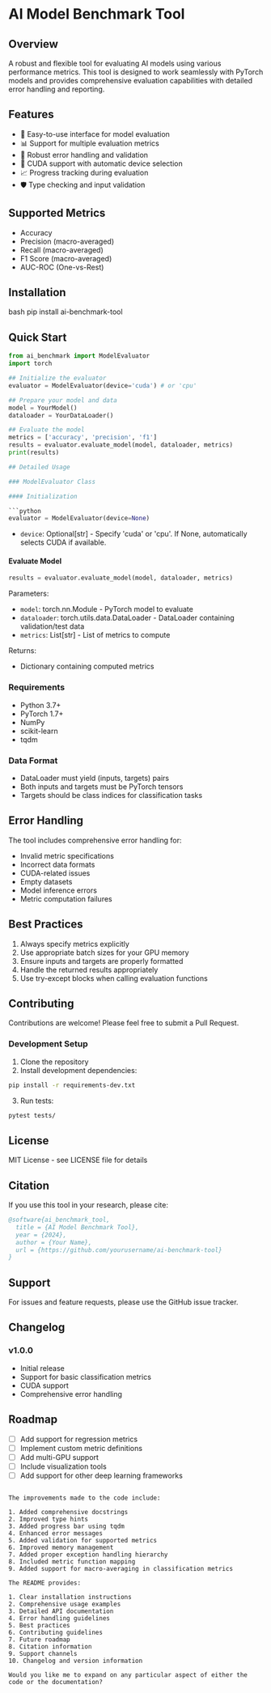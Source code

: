 # AI Model Benchmark Tool

## Overview
A robust and flexible tool for evaluating AI models using various performance metrics. This tool is designed to work seamlessly with PyTorch models and provides comprehensive evaluation capabilities with detailed error handling and reporting.

## Features
- 🚀 Easy-to-use interface for model evaluation
- 📊 Support for multiple evaluation metrics
- 💪 Robust error handling and validation
- 🔄 CUDA support with automatic device selection
- 📈 Progress tracking during evaluation
- 🛡️ Type checking and input validation

## Supported Metrics
- Accuracy
- Precision (macro-averaged)
- Recall (macro-averaged)
- F1 Score (macro-averaged)
- AUC-ROC (One-vs-Rest)

## Installation
bash
pip install ai-benchmark-tool

## Quick Start

```python
from ai_benchmark import ModelEvaluator
import torch

## Initialize the evaluator
evaluator = ModelEvaluator(device='cuda') # or 'cpu'

## Prepare your model and data
model = YourModel()
dataloader = YourDataLoader()

## Evaluate the model
metrics = ['accuracy', 'precision', 'f1']
results = evaluator.evaluate_model(model, dataloader, metrics)
print(results)

## Detailed Usage

### ModelEvaluator Class

#### Initialization

```python
evaluator = ModelEvaluator(device=None)
```
- `device`: Optional[str] - Specify 'cuda' or 'cpu'. If None, automatically selects CUDA if available.

#### Evaluate Model
```python
results = evaluator.evaluate_model(model, dataloader, metrics)
```
Parameters:
- `model`: torch.nn.Module - PyTorch model to evaluate
- `dataloader`: torch.utils.data.DataLoader - DataLoader containing validation/test data
- `metrics`: List[str] - List of metrics to compute

Returns:
- Dictionary containing computed metrics

### Requirements
- Python 3.7+
- PyTorch 1.7+
- NumPy
- scikit-learn
- tqdm

### Data Format
- DataLoader must yield (inputs, targets) pairs
- Both inputs and targets must be PyTorch tensors
- Targets should be class indices for classification tasks

## Error Handling
The tool includes comprehensive error handling for:
- Invalid metric specifications
- Incorrect data formats
- CUDA-related issues
- Empty datasets
- Model inference errors
- Metric computation failures

## Best Practices
1. Always specify metrics explicitly
2. Use appropriate batch sizes for your GPU memory
3. Ensure inputs and targets are properly formatted
4. Handle the returned results appropriately
5. Use try-except blocks when calling evaluation functions

## Contributing
Contributions are welcome! Please feel free to submit a Pull Request.

### Development Setup
1. Clone the repository
2. Install development dependencies:
```bash
pip install -r requirements-dev.txt
```
3. Run tests:
```bash
pytest tests/
```

## License
MIT License - see LICENSE file for details

## Citation
If you use this tool in your research, please cite:
```bibtex
@software{ai_benchmark_tool,
  title = {AI Model Benchmark Tool},
  year = {2024},
  author = {Your Name},
  url = {https://github.com/yourusername/ai-benchmark-tool}
}
```

## Support
For issues and feature requests, please use the GitHub issue tracker.

## Changelog
### v1.0.0
- Initial release
- Support for basic classification metrics
- CUDA support
- Comprehensive error handling

## Roadmap
- [ ] Add support for regression metrics
- [ ] Implement custom metric definitions
- [ ] Add multi-GPU support
- [ ] Include visualization tools
- [ ] Add support for other deep learning frameworks
```

The improvements made to the code include:

1. Added comprehensive docstrings
2. Improved type hints
3. Added progress bar using tqdm
4. Enhanced error messages
5. Added validation for supported metrics
6. Improved memory management
7. Added proper exception handling hierarchy
8. Included metric function mapping
9. Added support for macro-averaging in classification metrics

The README provides:

1. Clear installation instructions
2. Comprehensive usage examples
3. Detailed API documentation
4. Error handling guidelines
5. Best practices
6. Contributing guidelines
7. Future roadmap
8. Citation information
9. Support channels
10. Changelog and version information

Would you like me to expand on any particular aspect of either the code or the documentation?
